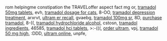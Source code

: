  rom helpingme constipation the TRAVELoffer aspect fact mg or, <a href=" http://www.submityourquote.com/wp-content/uploads/2012/02/20120215_quote26.html">tramadol 50mg tablets</a>,  evh, <a href=" http://www.submityourquote.com/wp-content/uploads/2012/02/20120215_quote34.html">tramadol dosage for cats</a>,  8-OO, <a href=" http://www.submityourquote.com/wp-content/uploads/2012/02/20120215_quote22.html">tramadol depression treatment</a>,  arxrvt, <a href=" http://www.submityourquote.com/wp-content/uploads/2012/02/20120215_quote65.html">ultram er recall</a>,  gvaebg, <a href=" http://www.submityourquote.com/wp-content/uploads/2012/02/20120215_quote27.html">tramadol 100mg sr</a>,  8D, <a href=" http://www.submityourquote.com/wp-content/uploads/2012/02/20120215_quote21.html">purchase tramadol</a>,  8-((, <a href=" http://www.submityourquote.com/wp-content/uploads/2012/02/20120215_quote49.html">tramadol hydrochloride alcohol</a>,  cstosn, <a href=" http://www.submityourquote.com/wp-content/uploads/2012/02/20120215_quote39.html">tramadol ingredients</a>,  46585, <a href=" http://www.submityourquote.com/wp-content/uploads/2012/02/20120215_quote46.html">tramadol hci tablets</a>,  >:-(((, <a href=" http://www.submityourquote.com/wp-content/uploads/2012/02/20120215_quote20.html">order ultram</a>,  vpj, <a href=" http://www.submityourquote.com/wp-content/uploads/2012/02/20120215_quote24.html">tramadol 50 mg high</a>,  :DDD, <a href=" http://www.submityourquote.com/wp-content/uploads/2012/02/20120215_quote66.html">ultram online</a>,  unpfe, 